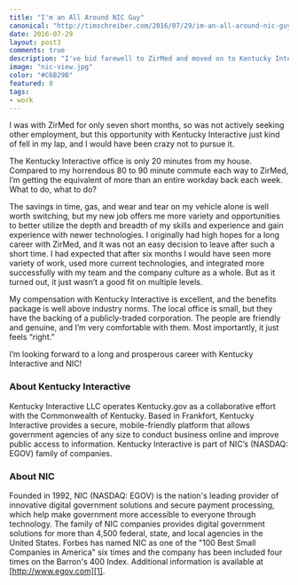 ```yaml
--- 
title: "I'm an All Around NIC Guy"
canonical: "http://timschreiber.com/2016/07/29/im-an-all-around-nic-guy/"
date: 2016-07-29
layout: post3
comments: true
description: "I've bid farewell to ZirMed and moved on to Kentucky Interactive, a wholly owned subsidiary of NIC that operates Kentucky.gov as a collaborative effort with the Commonwealth of Kentucky."
image: "nic-view.jpg"
color: "#C6B29B"
featured: 0
tags:
- work
---
```


I was with ZirMed for only seven short months, so was not actively seeking other employment, but this opportunity with Kentucky Interactive just kind of fell in my lap, and I would have been crazy not to pursue it.

The Kentucky Interactive office is only 20 minutes from my house. Compared to my horrendous 80 to 90 minute commute each way to ZirMed, I’m getting the equivalent of more than an entire workday back each week. What to do, what to do?

The savings in time, gas, and wear and tear on my vehicle alone is well worth switching, but my new job offers me more variety and opportunities to better utilize the depth and breadth of my skills and experience and gain experience with newer technologies. I originally had high hopes for a long career with ZirMed, and it was not an easy decision to leave after such a short time. I had expected that after six months I would have seen more variety of work, used more current technologies, and integrated more successfully with my team and the company culture as a whole. But as it turned out, it just wasn’t a good fit on multiple levels.

My compensation with Kentucky Interactive is excellent, and the benefits package is well above industry norms. The local office is small, but they have the backing of a publicly-traded corporation. The people are friendly and genuine, and I’m very comfortable with them. Most importantly, it just feels “right.”

I’m looking forward to a long and prosperous career with Kentucky Interactive and NIC!

### About Kentucky Interactive

Kentucky Interactive LLC operates Kentucky.gov as a collaborative effort with the Commonwealth of Kentucky. Based in Frankfort, Kentucky Interactive provides a secure, mobile-friendly platform that allows government agencies of any size to conduct business online and improve public access to information. Kentucky Interactive is part of NIC’s (NASDAQ: EGOV) family of companies.

### About NIC

Founded in 1992, NIC (NASDAQ: EGOV) is the nation's leading provider of innovative digital government solutions and secure payment processing, which help make government more accessible to everyone through technology. The family of NIC companies provides digital government solutions for more than 4,500 federal, state, and local agencies in the United States. Forbes has named NIC as one of the "100 Best Small Companies in America" six times and the company has been included four times on the Barron's 400 Index. Additional information is available at [http://www.egov.com][1].

[1]: http://www.egov.com
